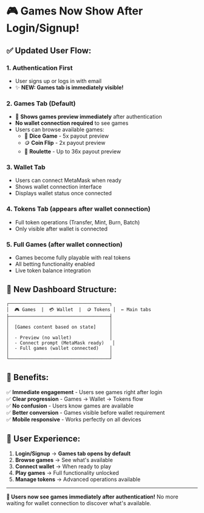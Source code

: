 # 🎮 Games Now Show After Login/Signup!

## ✅ **Updated User Flow:**

### 1. **Authentication First**
- User signs up or logs in with email
- ✨ **NEW: Games tab is immediately visible!**

### 2. **Games Tab (Default)**
- 🎯 **Shows games preview immediately** after authentication
- **No wallet connection required** to see games
- Users can browse available games:
  - 🎲 **Dice Game** - 5x payout preview
  - 🪙 **Coin Flip** - 2x payout preview  
  - 🎯 **Roulette** - Up to 36x payout preview

### 3. **Wallet Tab**
- Users can connect MetaMask when ready
- Shows wallet connection interface
- Displays wallet status once connected

### 4. **Tokens Tab** (appears after wallet connection)
- Full token operations (Transfer, Mint, Burn, Batch)
- Only visible after wallet is connected

### 5. **Full Games** (after wallet connection)
- Games become fully playable with real tokens
- All betting functionality enabled
- Live token balance integration

## 🎨 **New Dashboard Structure:**

```
┌─────────────────────────────────────┐
│  🎮 Games  |  💳 Wallet  |  🪙 Tokens │  ← Main tabs
├─────────────────────────────────────┤
│                                     │
│  [Games content based on state]     │
│                                     │
│  - Preview (no wallet)              │
│  - Connect prompt (MetaMask ready)   │
│  - Full games (wallet connected)    │
│                                     │
└─────────────────────────────────────┘
```

## 🚀 **Benefits:**

✅ **Immediate engagement** - Users see games right after login  
✅ **Clear progression** - Games → Wallet → Tokens flow  
✅ **No confusion** - Users know games are available  
✅ **Better conversion** - Games visible before wallet requirement  
✅ **Mobile responsive** - Works perfectly on all devices  

## 🎯 **User Experience:**

1. **Login/Signup** → **Games tab opens by default**
2. **Browse games** → See what's available  
3. **Connect wallet** → When ready to play
4. **Play games** → Full functionality unlocked
5. **Manage tokens** → Advanced operations available

---

**🎊 Users now see games immediately after authentication!** No more waiting for wallet connection to discover what's available.
